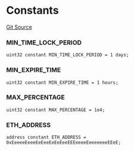 # Constants
[Git Source](https://github.com/ssvlabs/based-applications/blob/3ee95af731e4fce61ac2b03f418aa4e9fb5f64bd/src/core/libraries/ValidationLib.sol)

### MIN_TIME_LOCK_PERIOD

```solidity
uint32 constant MIN_TIME_LOCK_PERIOD = 1 days;
```

### MIN_EXPIRE_TIME

```solidity
uint32 constant MIN_EXPIRE_TIME = 1 hours;
```

### MAX_PERCENTAGE

```solidity
uint32 constant MAX_PERCENTAGE = 1e4;
```

### ETH_ADDRESS

```solidity
address constant ETH_ADDRESS = 0xEeeeeEeeeEeEeeEeEeEeeEEEeeeeEeeeeeeeEEeE;
```

